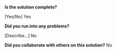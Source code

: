 <!--
  CTP STUDENTS
  Use this pull request template to provide assignment submissions.
  If you plan on continuing to work on the code, you can open the
  pull request as a DRAFT. When done open the pull request.

-->

**Is the solution complete?**

[Yes/No] Yes

**Did you run into any problems?**

[Describe...] No

**Did you collaborate with others on this solution?**
No
<!-- Provide github usernames -->
